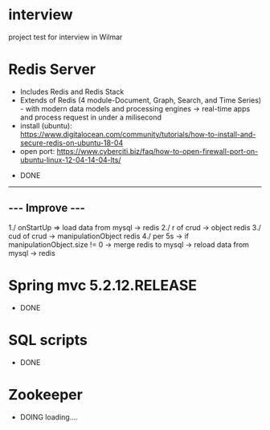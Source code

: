 # interview
project test for interview in Wilmar

# Redis Server
- Includes Redis and Redis Stack 
- Extends of Redis (4 module-Document, Graph, Search, and Time Series) - with modern data models and processing engines -> real-time apps and process request in under a milisecond
- install (ubuntu): https://www.digitalocean.com/community/tutorials/how-to-install-and-secure-redis-on-ubuntu-18-04
- open port: https://www.cyberciti.biz/faq/how-to-open-firewall-port-on-ubuntu-linux-12-04-14-04-lts/
+ DONE
---------------
--- Improve ---
---------------
1./ onStartUp => load data from mysql -> redis
2./ r of crud -> object redis
3./ cud of crud -> manipulationObject redis
4./ per 5s -> if manipulationObject.size != 0 -> merge redis to mysql -> reload data from mysql -> redis

# Spring mvc 5.2.12.RELEASE
+ DONE

# SQL scripts
+ DONE

# Zookeeper
+ DOING
loading....